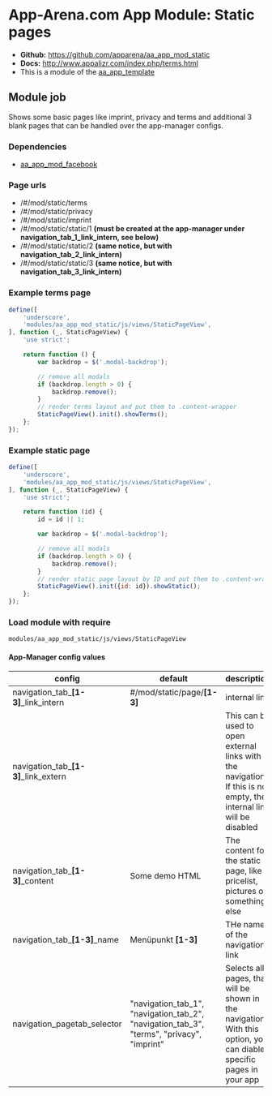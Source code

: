 # App-Arena.com App Module: Static pages
* **Github:** https://github.com/apparena/aa_app_mod_static
* **Docs:** http://www.appalizr.com/index.php/terms.html
* This is a module of the [aa_app_template](https://github.com/apparena/aa_app_template)

## Module job
Shows some basic pages like imprint, privacy and terms and additional 3 blank pages that can be handled over the app-manager configs.

### Dependencies
* [aa_app_mod_facebook](https://github.com/apparena/aa_app_mod_facebook)

### Page urls
* /#/mod/static/terms
* /#/mod/static/privacy
* /#/mod/static/imprint
* /#/mod/static/static/1 **(must be created at the app-manager under navigation_tab_1_link_intern, see below)**
* /#/mod/static/static/2 **(same notice, but with navigation_tab_2_link_intern)**
* /#/mod/static/static/3 **(same notice, but with navigation_tab_3_link_intern)**

### Example terms page
```javascript
define([
    'underscore',
    'modules/aa_app_mod_static/js/views/StaticPageView',
], function (_, StaticPageView) {
    'use strict';

    return function () {
        var backdrop = $('.modal-backdrop');

        // remove all modals
        if (backdrop.length > 0) {
            backdrop.remove();
        }
        // render terms layout and put them to .content-wrapper
        StaticPageView().init().showTerms();
    };
});
```

### Example static page
```javascript
define([
    'underscore',
    'modules/aa_app_mod_static/js/views/StaticPageView',
], function (_, StaticPageView) {
    'use strict';

    return function (id) {
        id = id || 1;

        var backdrop = $('.modal-backdrop');

        // remove all modals
        if (backdrop.length > 0) {
            backdrop.remove();
        }
        // render static page layout by ID and put them to .content-wrapper
        StaticPageView().init({id: id}).showStatic();
    };
});
```

### Load module with require
```
modules/aa_app_mod_static/js/views/StaticPageView
```

#### App-Manager config values
| config | default | description |
|--------|--------|--------|
| navigation_tab_**[1-3]**_link_intern | #/mod/static/page/**[1-3]** | internal link |
| navigation_tab_**[1-3]**_link_extern | &nbsp; | This can be used to open external links with the navigation. If this is not empty, the internal link will be disabled |
| navigation_tab_**[1-3]**_content | Some demo HTML | The content for the static page, like a pricelist, pictures or something else |
| navigation_tab_**[1-3]**_name | Menüpunkt **[1-3]** | THe name of the navigation link |
| navigation_pagetab_selector | "navigation_tab_1", "navigation_tab_2", "navigation_tab_3", "terms", "privacy", "imprint" | Selects all pages, that will be shown in the navigation. With this option, you can diable specific pages in your app |
